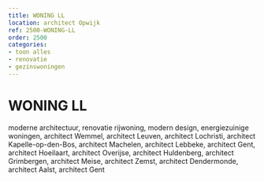 ```yaml
---
title: WONING LL
location: architect Opwijk
ref: 2500-WONING-LL
order: 2500
categories:
- toon alles
- renovatie
- gezinswoningen
---
```

# WONING LL

moderne architectuur, renovatie rijwoning, modern design, energiezuinige woningen, architect Wemmel, architect Leuven, architect Lochristi, architect Kapelle-op-den-Bos, architect Machelen, architect Lebbeke, architect Gent, architect Hoeilaart, architect Overijse, architect Huldenberg, architect Grimbergen, architect Meise, architect Zemst, architect Dendermonde, architect Aalst, architect Gent